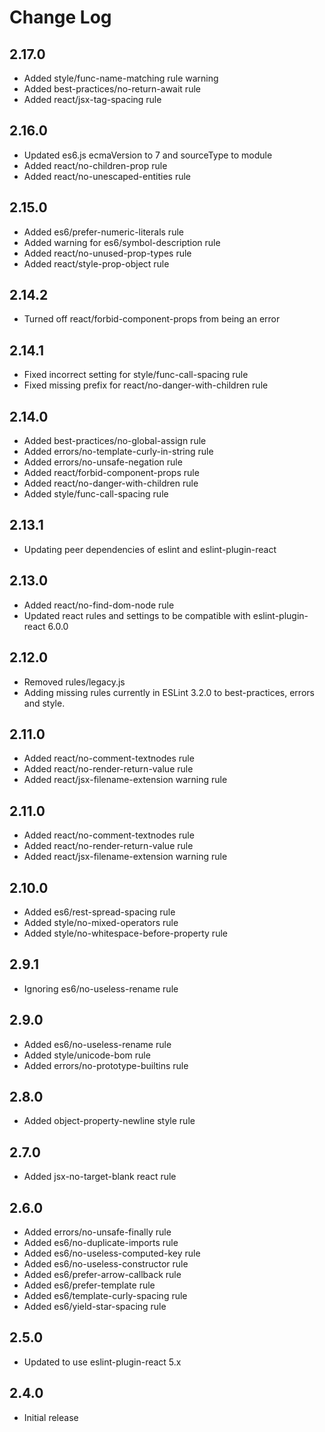 # Change Log

## 2.17.0
- Added style/func-name-matching rule warning
- Added best-practices/no-return-await rule
- Added react/jsx-tag-spacing rule

## 2.16.0
- Updated es6.js ecmaVersion to 7 and sourceType to module
- Added react/no-children-prop rule
- Added react/no-unescaped-entities rule

## 2.15.0
- Added es6/prefer-numeric-literals rule
- Added warning for es6/symbol-description rule
- Added react/no-unused-prop-types rule
- Added react/style-prop-object rule

## 2.14.2
- Turned off react/forbid-component-props from being an error

## 2.14.1
- Fixed incorrect setting for style/func-call-spacing rule
- Fixed missing prefix for react/no-danger-with-children rule

## 2.14.0
- Added best-practices/no-global-assign rule
- Added errors/no-template-curly-in-string rule
- Added errors/no-unsafe-negation rule
- Added react/forbid-component-props rule
- Added react/no-danger-with-children rule
- Added style/func-call-spacing rule

## 2.13.1
- Updating peer dependencies of eslint and eslint-plugin-react

## 2.13.0
- Added react/no-find-dom-node rule
- Updated react rules and settings to be compatible with eslint-plugin-react 6.0.0

## 2.12.0
- Removed rules/legacy.js
- Adding missing rules currently in ESLint 3.2.0 to best-practices, errors and style.

## 2.11.0
- Added react/no-comment-textnodes rule
- Added react/no-render-return-value rule
- Added react/jsx-filename-extension warning rule

## 2.11.0
- Added react/no-comment-textnodes rule
- Added react/no-render-return-value rule
- Added react/jsx-filename-extension warning rule

## 2.10.0
- Added es6/rest-spread-spacing rule
- Added style/no-mixed-operators rule
- Added style/no-whitespace-before-property rule

## 2.9.1
- Ignoring es6/no-useless-rename rule

## 2.9.0
- Added es6/no-useless-rename rule
- Added style/unicode-bom rule
- Added errors/no-prototype-builtins rule

## 2.8.0
- Added object-property-newline style rule

## 2.7.0
- Added jsx-no-target-blank react rule

## 2.6.0
- Added errors/no-unsafe-finally rule
- Added es6/no-duplicate-imports rule
- Added es6/no-useless-computed-key rule
- Added es6/no-useless-constructor rule
- Added es6/prefer-arrow-callback rule
- Added es6/prefer-template rule
- Added es6/template-curly-spacing rule
- Added es6/yield-star-spacing rule

## 2.5.0
- Updated to use eslint-plugin-react 5.x

## 2.4.0
- Initial release
